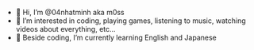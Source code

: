 - 👋 Hi, I’m @04nhatminh aka m0ss
- 👀 I’m interested in coding, playing games, listening to music, watching videos about everything, etc...
- 🌱 Beside coding, I’m currently learning English and Japanese
